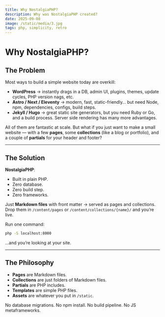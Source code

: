 ```yaml
---
title: Why NostalgiaPHP?
description: Why was NostalgiaPHP created?
date: 2025-09-08
image: /static/media/3.jpg
tags: php, simplicity, retro
---
```


# Why NostalgiaPHP?

## The Problem
Most ways to build a simple website today are overkill:

- **WordPress** → instantly drags in a DB, admin UI, plugins, themes, update cycles, PHP version nags, etc.
- **Astro / Next / Eleventy** → modern, fast, static-friendly… but need Node, npm, dependencies, configs, build steps.
- **Jekyll / Hugo** → great static site generators, but you need Ruby or Go, and a build process. Server side rendering has many more advantages.

All of them are fantastic at scale. But what if you just want to make a small website — with a few **pages**, some **collections** (like a blog or portfolio), and a couple of **partials** for your header and footer?

---

## The Solution
**NostalgiaPHP**:

- Built in plain PHP.
- Zero database.
- Zero build step.
- Zero frameworks.

Just **Markdown files** with front matter → served as pages and collections.  
Drop them in `/content/pages` or `/content/collections/{name}/` and you’re live.

Run one command:

```bash
php -S localhost:8000
```

…and you’re looking at your site.

---

## The Philosophy

- **Pages** are Markdown files.
- **Collections** are just folders of Markdown files.
- **Partials** are PHP includes.
- **Templates** are simple PHP files.
- **Assets** are whatever you put in `/static`.

No database migrations. No npm install. No build pipeline. No JS metaframeworks.
